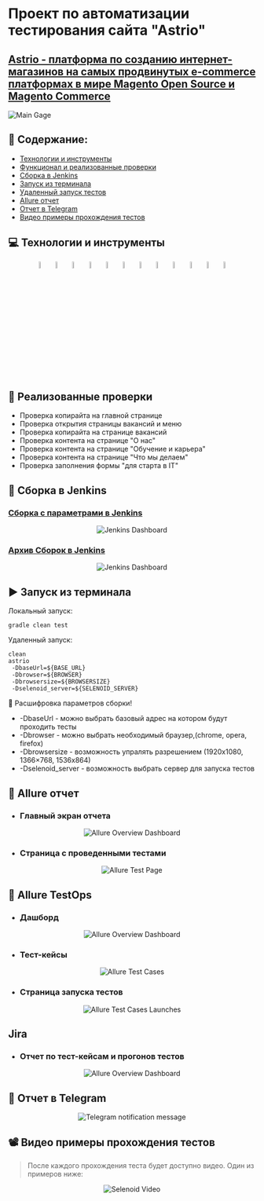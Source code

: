 # Проект по автоматизации тестирования сайта "Аstrio"
## <a target="_blank" href="https://astrio.ru"> Аstrio - платформа по созданию интернет-магазинов на самых продвинутых e-commerce платформах в мире Magento Open Source и Magento Commerce</a>


<img title="Main Gage" src="images/screenshots/main.png">

## :floppy_disk: Содержание:

- <a href="#computer-технологии-и-инструменты">Технологии и инструменты</a>
- <a href="#notebook_with_decorative_cover-реализованные-проверки">Функционал и реализованные проверки</a>
- <a href="#electric_plug-сборка-в-Jenkins">Сборка в Jenkins</a>
- <a href="#arrow_forward-запуск-из-терминала">Запуск из терминала</a>
-  <a href="#remote_start-запуск-из-терминала">Удаленный запуск тестов</a>
- <a href="#open_book-allure-отчет">Allure отчет</a>
- <a href="#robot-отчет-в-telegram">Отчет в Telegram</a>
- <a href="#film_projector-видео-примеры-прохождения-тестов">Видео примеры прохождения тестов</a>

## :computer: Технологии и инструменты
<p align="center">
<img width="6%" title="IntelliJ IDEA" src="images/logo/Intelij_IDEA.svg">
<img width="6%" title="Java" src="images/logo/Java.svg">
<img width="6%" title="Selenide" src="images/logo/Selenide.svg">
<img width="6%" title="Selenoid" src="images/logo/Selenoid.svg">
<img width="6%" title="Allure Report" src="images/logo/Allure_Report.svg">
<img width="6%" title="Gradle" src="images/logo/Gradle.svg">
<img width="6%" title="JUnit5" src="images/logo/JUnit5.svg">
<img width="6%" title="GitHub" src="images/logo/GitHub.svg">
<img width="6%" title="Jenkins" src="images/logo/Jenkins.svg">
<img width="6%" title="Jenkins" src="images/logo/AllureTestOps.png">
<img width="6%" title="Jenkins" src="images/logo/Jira.png">
<img width="6%" title="Telegram" src="images/logo/Telegram.svg">
</p>

## :notebook_with_decorative_cover: Реализованные проверки
- Проверка копирайта на главной странице
- Проверка открытия страницы вакансий и меню
- Проверка копирайта на странице вакансий
- Проверка контента на странице "О нас"
- Проверка контента на странице "Обучение и карьера"
- Проверка контента на странице "Что мы делаем"
- Проверка заполнения формы "для старта в IT"

## :electric_plug: Сборка в Jenkins
### <a target="_blank" href="https://jenkins.autotests.cloud/job/AstrioProject_Katkov/build?delay=0sec">Сборка с параметрами в Jenkins</a>
<p align="center">
<img title="Jenkins Dashboard" src="images/screenshots/jenkins-1.png">
</p>  

### <a target="_blank" href="https://jenkins.autotests.cloud/job/AstrioProject_Katkov/build?delay=0sec">Архив Сборок в Jenkins</a>
<p align="center">
<img title="Jenkins Dashboard" src="images/screenshots/jenkins-2.png">
</p>  

## :arrow_forward: Запуск из терминала
Локальный запуск:
```
gradle clean test
```

Удаленный запуск:
```
clean
astrio
 -DbaseUrl=${BASE_URL}
 -Dbrowser=${BROWSER}
 -Dbrowsersize=${BROWSERSIZE}
 -Dselenoid_server=${SELENOID_SERVER}
```
:monocle_face: Расшифровка параметров сборки!

- -DbaseUrl - можно выбрать базовый адрес на котором будут проходить тесты
- -Dbrowser - можно выбрать необходимый браузер,(chrome,
  opera,
  firefox)
- -Dbrowsersize - возможность упралять разрешением (1920x1080,
  1366×768, 1536х864)
- -Dselenoid_server - возможность выбрать сервер для запуска тестов

## :open_book: Allure отчет
- ### Главный экран отчета
<p align="center">
<img title="Allure Overview Dashboard" src="images/screenshots/allure-1.png">
</p>

- ### Страница с проведенными тестами
<p align="center">
<img title="Allure Test Page" src="images/screenshots/allure-2.png">
</p>



## :open_book: Allure TestOps
- ### Дашборд
<p align="center">
<img title="Allure Overview Dashboard" src="images/screenshots/Allure-TestOps-1.png">
</p>

- ### Тест-кейсы
<p align="center">
<img title="Allure Test Cases" src="images/screenshots/Allure-TestOps-2.png">
</p>

- ### Страница запуска тестов
<p align="center">
<img title="Allure Test Cases Launches" src="images/screenshots/Allure-TestOps-3.png">
</p>


## Jira
- ### Отчет по тест-кейсам и прогонов тестов
<p align="center">
<img title="Allure Overview Dashboard" src="images/screenshots/jira.png">
</p>

## :robot: Отчет в Telegram
<p align="center">
<img title="Telegram notification message" src="images/screenshots/telegram.png">
</p>

## :film_projector: Видео примеры прохождения тестов
> После каждого прохождения теста будет доступно видео. Один из примеров ниже:
<p align="center">
  <img title="Selenoid Video" src="images/screenshots/1.gif">
</p>